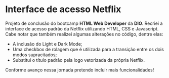 # Interface de acesso Netflix
Projeto de conclusão do bootcamp **HTML Web Developer** da **DIO**. Recriei a interface de acesso padrão da Netflix utilizando HTML, CSS e Javascript. Cabe notar que também realizei algumas alterações no código, dentre elas:
- A inclusão do Light e Dark Mode;
- Uma checkbox de rolagem que é utilizada para a transição entre os dois modos supracitados;
- Substitui o título padrão pela logo vetorizada da própria Netflix.

Conforme avanço nessa jornada pretendo incluir mais funcionalidades!
